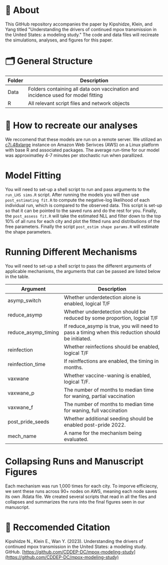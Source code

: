 # 📍 About
This GitHub repository accompanies the paper by Kipshidze, Klein, and Yang titled "Understanding the drivers of continued mpox transmission in the United States: a modeling study." The code and data files will recireate the simulations, analyses, and figures for this paper.

# 🗂️ General Structure
| Folder | Description |
| -- | -- |
| Data| Folders containing all data oon vaccination and incidence used for model fitting |
| R | All relevant script files and network objects |

# 📌 How to recreate our analyses
We reccomend that these models are run on a remote server. We utilized an [c7i.48xlarge](https://aws.amazon.com/ec2/instance-types/c7i/) instance on Amazon Web Serivces (AWS) on a Linux platform with base R and associated packages. The average run-time for our model was approximatley 4-7 minutes per stochastic run when parallized. 

# Model Fitting
You will need to set-up a shell script to run and pass arguments to the `run_LHS sims.R` script.
After running the models you will then use `post_estimating fit.R` to compute the negative-log likelihood  of each individual run, which is compared to the observed data. This script is set-up so that it can be pointed to the saved runs and do the rest for you. Finally, the `post_assess fit.R` will take the estimated NLL and filter down to the top 10% of all runs for each city and plot the fitted runs and distributions of the free parameters. Finally the script `post_estim shape params.R` will estimate the shape parameters.

# Running Different Mechanisms
You will need to set-up a shell script to pass the different arguments of applicable mechanisms, the arguments that can be passed are listed below in the table. 

| Argument | Description |
| -- | -- | 
| asymp_switch | Whether underdetection alone is enabled, logical T/F |
| reduce_asymp | Whether underdetection should be reduced by some proportion, logcial T/F |
| reduce_asymp_timing | If reduce_asymp is true, you will need to pass a timing when this reduction should be initiated. |
| reinfection | Whether reinfections should be enabled, logical T/F | 
| reinfection_time | If reinffections are enabled, the timing in months. |
| vaxwane | Whether vaccine-waning is enabled, logical T/F. |
| vaxwane_p | The number of months to median time for waning, partial vaccination |
| vaxwane_f | The number of months to median time for waning, full vaccination |
| post_pride_seeds | Whether additional seeding should be enabled post-pride 2022. |
| mech_name | A name for the mechanism being evaluated. | 

# Collapsing Runs and Manuscript Figures
Each mechanism was run 1,000 times for each city. To imporve efficiecny, we sent these runs across 90+ nodes on AWS, meaning each node saves its own .Rdata file. We created several scripts that read in all the files and collapses and summarizes the runs into the final figures seen in our manuscript. 


# 📝 Reccomended Citation
Kipshidze N., Klein E., Wan Y. (2023). Understanding the drivers of continued mpox transmission in the United States: a modeling study. GitHub. [https://github.com/CDDEP-DC/mpox-modeling-study](https://github.com/CDDEP-DC/mpox-modeling-study)
